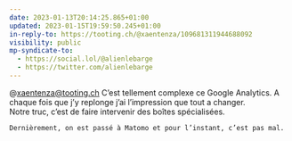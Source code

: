 ```yaml
---
date: 2023-01-13T20:14:25.865+01:00
updated: 2023-01-15T19:59:50.245+01:00
in-reply-to: https://tooting.ch/@xaentenza/109681311944688092
visibility: public
mp-syndicate-to:
  - https://social.lol/@alienlebarge
  - https://twitter.com/alienlebarge
---
```

@xaentenza@tooting.ch C’est tellement complexe ce Google Analytics. A chaque fois que j’y replonge j’ai l’impression que tout a changer.  
    Notre truc, c’est de faire intervenir des boîtes spécialisées.
    
    Dernièrement, on est passé à Matomo et pour l’instant, c’est pas mal.
